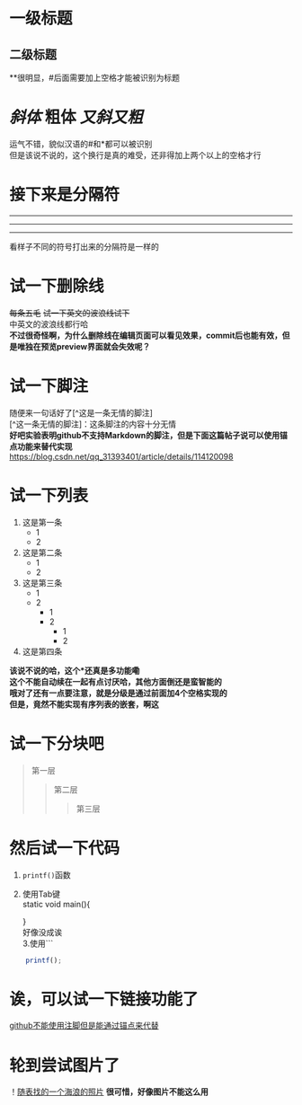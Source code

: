 # 一级标题
## 二级标题
**很明显，#后面需要加上空格才能被识别为标题   

# *斜体* **粗体** ***又斜又粗***  
运气不错，貌似汉语的#和\*都可以被识别  
但是该说不说的，这个换行是真的难受，还非得加上两个以上的空格才行  


# 接下来是分隔符
---
***
---
看样子不同的符号打出来的分隔符是一样的


# 试一下删除线

~~每条五毛~~
~~试一下英文的波浪线试下~~   
中英文的波浪线都行哈  
**不过很奇怪啊，为什么删除线在编辑页面可以看见效果，commit后也能有效，但是唯独在预览preview界面就会失效呢？**  


# 试一下脚注
随便来一句话好了[^这是一条无情的脚注]  
[^这一条无情的脚注]：这条脚注的内容十分无情  
**好吧实验表明github不支持Markdown的脚注，但是下面这篇帖子说可以使用锚点功能来替代实现**  
https://blog.csdn.net/qq_31393401/article/details/114120098

# 试一下列表
1. 这是第一条  
    + 1
    + 2
2. 这是第二条
   - 1
   - 2
3. 这是第三条
   * 1
   * 2
        + 1
        + 2
            - 1
            - 2
4. 这是第四条
   

**该说不说的哈，这个\*还真是多功能嘞**  
**这个不能自动续在一起有点讨厌哈，其他方面倒还是蛮智能的**  
**哦对了还有一点要注意，就是分级是通过前面加4个空格实现的**  
**但是，竟然不能实现有序列表的嵌套，啊这**  

# 试一下分块吧
>第一层
>>第二层
>>>第三层

# 然后试一下代码
1. `printf()`函数
2. 使用Tab键  
    static void main(){
    
    }  
    好像没成诶  
3.使用\`\`\`
```javascript
    printf();
```

# 诶，可以试一下链接功能了
[github不能使用注脚但是能通过锚点来代替](https://blog.csdn.net/qq_31393401/article/details/114120098)

# 轮到尝试图片了
！[随表找的一个海浪的照片](https://ns-strategy.cdn.bcebos.com/ns-strategy/upload/fc_big_pic/part-00374-2592.jpg)
**很可惜，好像图片不能这么用**  
